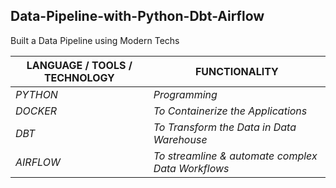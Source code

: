 
## Data-Pipeline-with-Python-Dbt-Airflow
Built a Data Pipeline using Modern Techs


| LANGUAGE / TOOLS / TECHNOLOGY |                FUNCTIONALITY                       |
| ----------------------------- | -------------------------------------------------- |
|           *PYTHON*            |                    _Programming_                   |
|           *DOCKER*            |         _To Containerize the Applications_         |
|            *DBT*              |      _To Transform the Data in Data Warehouse_     |
|          *AIRFLOW*            |  _To streamline & automate complex Data Workflows_ |
